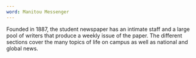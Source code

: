```yaml
---
word: Manitou Messenger
---
```


Founded in 1887, the student newspaper has an intimate staff and a large pool of writers that produce a weekly issue of the paper. The different sections cover the many topics of life on campus as well as national and global news.
